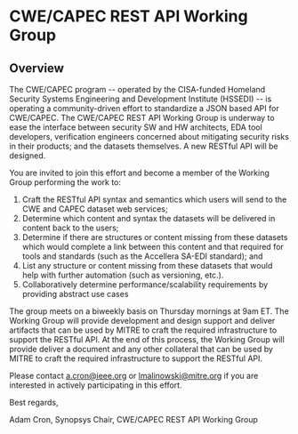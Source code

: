 # CWE/CAPEC REST API Working Group

## Overview

The CWE/CAPEC program -- operated by the CISA-funded Homeland Security Systems Engineering and Development Institute (HSSEDI) -- is operating a community-driven effort to standardize a JSON based API for CWE/CAPEC.  The CWE/CAPEC REST API Working Group is underway to ease the interface between security SW and HW architects, EDA tool developers, verification engineers concerned about mitigating security risks in their products; and the datasets themselves. A new RESTful API will be designed.

You are invited to join this effort and become a member of the Working Group performing the work to:

1. Craft the RESTful API syntax and semantics which users will send to the CWE and CAPEC dataset web services;
2. Determine which content and syntax the datasets will be delivered in content back to the users;
3. Determine if there are structures or content missing from these datasets which would complete a link between this content and that required for tools and standards (such as the Accellera SA-EDI standard); and
4. List any structure or content missing from these datasets that would help with further automation (such as versioning, etc.).
5. Collaboratively determine performance/scalability requirements by providing abstract use cases

The group meets on a biweekly basis on Thursday mornings at 9am ET. The Working Group will provide development and design support and deliver artifacts that can be used by MITRE to craft the required infrastructure to support the RESTful API. At the end of this process, the Working Group will provide deliver a document and any other collateral that can be used by MITRE to craft the required infrastructure to support the RESTful API.

Please contact a.cron@ieee.org or lmalinowski@mitre.org if you are interested in actively participating in this effort.

Best regards,

Adam Cron, Synopsys
Chair, CWE/CAPEC REST API Working Group
